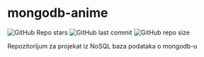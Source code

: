 # mongodb-anime
![GitHub Repo stars](https://img.shields.io/github/stars/momcilovicluka/mongodb-anime?style=for-the-badge&color=0000ff) 
![GitHub last commit](https://img.shields.io/github/last-commit/momcilovicluka/mongodb-anime?style=for-the-badge&color=0000ff) 
![GitHub repo size](https://img.shields.io/github/repo-size/momcilovicluka/mongodb-anime?style=for-the-badge&color=0000ff)

Repozitorijum za projekat iz NoSQL baza podataka o mongodb-u
